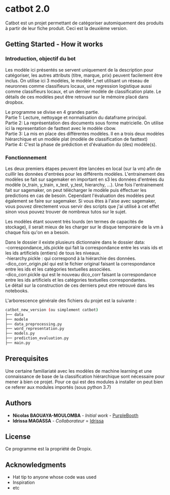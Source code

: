 
# catbot 2.0

Catbot est un projet permettant de catégoriser automiquement des produits à partir de leur fiche produit.
Ceci est la deuxième version.

## Getting Started - How it works

### Introduction, objectif du bot


Les modèle ici présentés se servent uniquement de la description pour catégoriser, les autres attributs (titre, marque, prix) peuvent facilement être inclus.
On utilise ici 3 modèles, le modèle f_net utilisant un réseau de neuronnes comme classifieurs locaux, une regression logistique aussi comme classifieurs locaux,
et un dernier modèle de classification plate. Le détails de ces modèles peut être retrouvé sur le mémoire placé dans dropbox.


Le programme se divise en 4 grandes partie.\
Partie 1: Lecture, nettoyage et normalisation du dataframe principal.\
Partie 2: La représentation des documents sous forme matricielle. On utilise ici la representation de fasttext avec le modèle cbow.\
Partie 3: La mis en place des différentes modèles. Il en a trois deux modèles hiérarchique et un modèle plat (modèle de classification de fasttext)\
Partie 4: C'est la phase de prédiction et d'évaluation du (des) modèle(s). 


### Fonctionnement
Les deux premiers étapes peuvent être lancées en local (sur la vm) afin de cuillir les données d'entrées pour les différents modèles. 
L'entrainement des modèles se fait sur sagemaker en important en s3 les données d'entrées du modèle (x_train, y_train, x_test, y_test, hierarchy, ...).
Une fois l'entrainement fait sur sagemaker, on peut télécharger le modèle puis éffectuer les predictions en cas de besoin. Cependant l'évaluation
des modèles peut également se faire sur sagemaker. Si vous êtes à l'aise avec sagemaker, vous pouvez directement vous servir des scripts que j'ai utilisé à cet
effet sinon vous pouvez trouver de nombreux tutos sur le sujet.

Les modèles étant souvent très lourds (en termes de capacités de stockage), il serait mieux de les charger sur le disque temporaire de la vm à chaque fois qu'on en a besoin.

Dans le dossier il existe plusieurs dictionnaire dans le dossier data:\
-correspondance_ids.pickle qui fait la correspondance  entre les vrais ids et les ids artificiels (entiers) de tous les niveaux.\
-hierarchy.pickle :  qui correspond à la hiérarchie des données.\
-dico_corr_origin.pkl qui est le fichier original faisant la correspondance entre les ids et les catégories textuelles associées.\
-dico_corr.pickle qui est le nouveau dico_corr faisant la correspondance entre les ids artificiels et les catégories textuelles correspondantes.\
Le détail sur la construction de ces derniers peut etre retrouvé dans les notebooks.



L'arborescence générale des fichiers du projet est la suivante :
```bash
catbot_new_version (ou simplement catbot)
├── data
├── modele
├── data_preprocessing.py
├── word_representation.py
├── models.py
├── prediction_evaluation.py
├── main.py
```

## Prerequisites

Une certaine familiariaté avec les modèles de machine learning et une connaissance de base de la classification hiérarchique sont nécessaire pour mener à bien ce projet.
Pour ce qui est des modules à installer on peut bien ce referer aux modules importés (sous python 3.7)

## Authors

* **Nicolas BAOUAYA-MOULOMBA** - *Initial work* - [PurpleBooth](https://github.com/PurpleBooth)
* **Idrissa MAGASSA** - *Collaborateur* = [Idrissa](https://github.com/idrissa-mgs)

## License

Ce programme est la propriété de Dropix.

## Acknowledgments



* Hat tip to anyone whose code was used
* Inspiration
* etc
